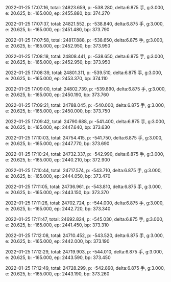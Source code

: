 2022-01-25 17:07:16, total: 24823.659, p: -538.280, delta:6.875 手, g:3.000, e: 20.625, b: -165.000, ep: 2455.880, bp: 374.270

2022-01-25 17:07:37, total: 24821.552, p: -538.840, delta:6.875 手, g:3.000, e: 20.625, b: -165.000, ep: 2451.480, bp: 373.790

2022-01-25 17:07:58, total: 24817.888, p: -538.650, delta:6.875 手, g:3.000, e: 20.625, b: -165.000, ep: 2452.950, bp: 373.950

2022-01-25 17:08:18, total: 24808.441, p: -538.650, delta:6.875 手, g:3.000, e: 20.625, b: -165.000, ep: 2452.950, bp: 373.950

2022-01-25 17:08:39, total: 24801.311, p: -539.510, delta:6.875 手, g:3.000, e: 20.625, b: -165.000, ep: 2453.370, bp: 374.110

2022-01-25 17:09:00, total: 24802.739, p: -539.890, delta:6.875 手, g:3.000, e: 20.625, b: -165.000, ep: 2450.190, bp: 373.760

2022-01-25 17:09:21, total: 24788.045, p: -540.000, delta:6.875 手, g:3.000, e: 20.625, b: -165.000, ep: 2450.000, bp: 373.750

2022-01-25 17:09:42, total: 24790.688, p: -541.400, delta:6.875 手, g:3.000, e: 20.625, b: -165.000, ep: 2447.640, bp: 373.630

2022-01-25 17:10:03, total: 24754.415, p: -541.750, delta:6.875 手, g:3.000, e: 20.625, b: -165.000, ep: 2447.770, bp: 373.690

2022-01-25 17:10:24, total: 24732.337, p: -542.990, delta:6.875 手, g:3.000, e: 20.625, b: -165.000, ep: 2440.210, bp: 372.900

2022-01-25 17:10:44, total: 24717.574, p: -543.710, delta:6.875 手, g:3.000, e: 20.625, b: -165.000, ep: 2444.050, bp: 373.470

2022-01-25 17:11:05, total: 24736.961, p: -543.810, delta:6.875 手, g:3.000, e: 20.625, b: -165.000, ep: 2443.150, bp: 373.370

2022-01-25 17:11:26, total: 24702.724, p: -544.000, delta:6.875 手, g:3.000, e: 20.625, b: -165.000, ep: 2442.720, bp: 373.340

2022-01-25 17:11:47, total: 24692.824, p: -545.030, delta:6.875 手, g:3.000, e: 20.625, b: -165.000, ep: 2441.450, bp: 373.310

2022-01-25 17:12:08, total: 24710.452, p: -543.520, delta:6.875 手, g:3.000, e: 20.625, b: -165.000, ep: 2442.000, bp: 373.190

2022-01-25 17:12:29, total: 24719.903, p: -544.010, delta:6.875 手, g:3.000, e: 20.625, b: -165.000, ep: 2443.590, bp: 373.450

2022-01-25 17:12:49, total: 24728.299, p: -542.890, delta:6.875 手, g:3.000, e: 20.625, b: -165.000, ep: 2443.190, bp: 373.260